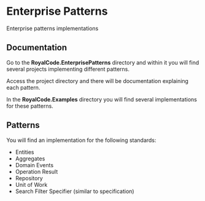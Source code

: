 # Enterprise Patterns
Enterprise patterns implementations

## Documentation

Go to the **RoyalCode.EnterprisePatterns** directory and within it you will find several projects implementing different patterns.

Access the project directory and there will be documentation explaining each pattern.

In the **RoyalCode.Examples** directory you will find several implementations for these patterns.

## Patterns

You will find an implementation for the following standards:

- Entities
- Aggregates
- Domain Events
- Operation Result
- Repository
- Unit of Work
- Search Filter Specifier (similar to specification)

